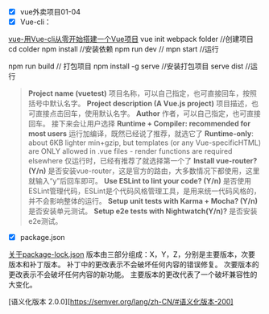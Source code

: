 - [x] vue外卖项目01-04
- [x] Vue-cli：

[vue-用Vue-cli从零开始搭建一个Vue项目](https://www.cnblogs.com/superlizhao/p/8664326.html)
vue init webpack folder //创建项目
cd colder
npm install //安装依赖
npm run dev // mpn start //运行

npm run build // 打包项目
npm install -g serve //安装打包项目
serve dist //运行

> **Project name (vuetest)**
  项目名称，可以自己指定，也可直接回车，按照括号中默认名字。
  **Project description (A Vue.js project)**
  项目描述，也可直接点击回车，使用默认名字。
  **Author**
  作者，可以自己指定，也可直接回车。
  接下来会让用户选择
  **Runtime + Compiler: recommended for most users**
  运行加编译，既然已经说了推荐，就选它了
  **Runtime-only**: about 6KB lighter min+gzip, but templates (or any Vue-specificHTML) are ONLY allowed in .vue files - render functions are required elsewhere
  仅运行时，已经有推荐了就选择第一个了
  **Install vue-router? (Y/n)**
  是否安装vue-router，这是官方的路由，大多数情况下都使用，这里就输入“y”后回车即可。
  **Use ESLint to lint your code? (Y/n)**
  是否使用ESLint管理代码，ESLint是个代码风格管理工具，是用来统一代码风格的，并不会影响整体的运行。
  **Setup unit tests with Karma + Mocha? (Y/n)**
  是否安装单元测试。
  **Setup e2e tests with Nightwatch(Y/n)?**
  是否安装e2e测试。

- [x] package.json

[关于package-lock.json](https://segmentfault.com/a/1190000017239545)
版本由三部分组成：X，Y，Z，分别是主要版本，次要版本和补丁版本。
补丁中的更改表示不会破坏任何内容的错误修复。
次要版本的更改表示不会破坏任何内容的新功能。
主要版本的更改代表了一个破坏兼容性的大变化。

[语义化版本 2.0.0][https://semver.org/lang/zh-CN/#语义化版本-200]
